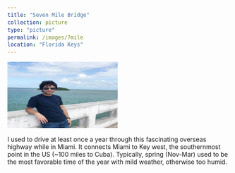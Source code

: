 ```yaml
---
title: "Seven Mile Bridge"
collection: picture
type: "picture"
permalink: /images/7mile
location: "Florida Keys"
---
```


<img src='/images/pictures/7mile.jpg' width='250' height='150'>

I used to drive at least once a year through this fascinating overseas highway while in Miami. It connects Miami to Key west, the southernmost point in the US (~100 miles to Cuba). Typically, spring (Nov-Mar) used to be the most favorable time of the year with mild weather, otherwise too humid. 

